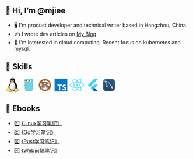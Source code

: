 <!---
mjiee/mjiee is a ✨ special ✨ repository because its `README.md` (this file) appears on your GitHub profile.
You can click the Preview link to take a look at your changes.
--->

## 👋 Hi, I’m @mjiee
- 🖥 I'm product developer and technical writer based in Hangzhou, China.
- ✍️ I wrote dev articles on <a href="https://mjiee.top" target="_blank">My Blog</a>
- 🧐 I'm Interested in cloud computing. Recent focus on kubernetes and mysql.

## 🌈 Skills

<p align="left">
<img src="https://github.com/mjiee/mjiee/blob/master/assets/linux.png" alt="linux" width="40" height="40"/>
<img src="https://github.com/mjiee/mjiee/blob/master/assets/go.png" alt="go" width="40" height="40"/>
<img src="https://github.com/mjiee/mjiee/blob/master/assets/rust.png" alt="rust" width="40" height="40"/>
<img src="https://github.com/mjiee/mjiee/blob/master/assets/ts.png" alt="ts" width="40" height="40"/>
<img src="https://github.com/mjiee/mjiee/blob/master/assets/react.png" alt="react" width="40" height="40"/>
<img src="https://github.com/mjiee/mjiee/blob/master/assets/flutter.png" alt="flutter" width="40" height="40"/>
<img src="https://github.com/mjiee/mjiee/blob/master/assets/mysql.png" alt="mysql" width="40" height="40"/>
</p>

## 📖 Ebooks

- 1️⃣  [《Linux学习笔记》](https://book.mjiee.top/linux/)
- 2️⃣  [《Go学习笔记》](https://book.mjiee.top/go/)
- 3️⃣  [《Rust学习笔记》](https://book.mjiee.top/rust/)
- 4️⃣  [《Web前端笔记》](https://book.mjiee.top/frontend/)


